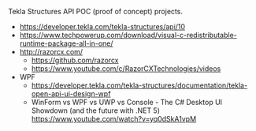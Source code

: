 Tekla Structures API POC (proof of concept) projects.


* https://developer.tekla.com/tekla-structures/api/10
* https://www.techpowerup.com/download/visual-c-redistributable-runtime-package-all-in-one/
* http://razorcx.com/
    * https://github.com/razorcx
    * https://www.youtube.com/c/RazorCXTechnologies/videos
* WPF
    * https://developer.tekla.com/tekla-structures/documentation/tekla-open-api-ui-design-wpf
    * WinForm vs WPF vs UWP vs Console - The C# Desktop UI Showdown (and the future with .NET 5) https://www.youtube.com/watch?v=yq0dSkA1vpM
